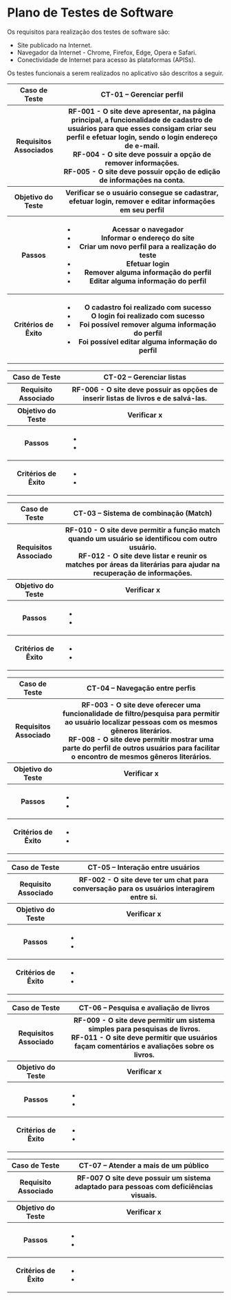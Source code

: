# Plano de Testes de Software

Os requisitos para realização dos testes de software são: 

- Site publicado na Internet.
- Navegador da Internet - Chrome, Firefox, Edge, Opera e Safari.
- Conectividade de Internet para acesso às plataformas (APISs).

Os testes funcionais a serem realizados no aplicativo são descritos a seguir.
 
<table>
 <tr><th>Caso de Teste</th>
 <th>CT-01 – Gerenciar perfil</th></tr>
 <tr><th>Requisitos Associados</th>
 <th> 
 RF-001 - O site deve apresentar, na página principal, a funcionalidade de cadastro de usuários para que esses consigam criar seu perfil e efetuar login, sendo o login endereço de e-mail. <br>
 RF-004 - O site deve possuir a opção de remover informações. <br>
 RF-005 - O site deve possuir opção de edição de informações na conta.	<br>
 
  </th></tr>
 <tr><th>Objetivo do Teste</th>
 <th>Verificar se o usuário consegue se cadastrar, efetuar login, remover e editar informações em seu perfil</th></tr>
 <tr><th>Passos</th>
<th>
  
   - Acessar o navegador
   - Informar o endereço do site
   - Criar um novo perfil para a realização do teste
   - Efetuar login
   - Remover alguma informação do perfil
   - Editar alguma informação do perfil
 
 </th></tr>
 <tr><th>Critérios de Êxito</th>
 <th>
  
  - O cadastro foi realizado com sucesso
  - O login foi realizado com sucesso
  - Foi possível remover alguma informação do perfil
  - Foi possível editar alguma informação do perfil 
  
 </th></tr>
</table>

<table>
 <tr><th>Caso de Teste</th>
 <th>CT-02 – Gerenciar listas</th></tr>
 <tr><th>Requisito Associado</th>
 <th> RF-006 - O site deve possuir as opções de inserir listas de livros e de salvá-las.</th></tr>
 <tr><th>Objetivo do Teste</th>
 <th>Verificar x</th></tr>
 <tr><th>Passos</th>
<th>
 
  -
  -
 
 </th></tr>
 <tr><th>Critérios de Êxito</th>
 <th>
  
  -
  -
    
 </th></tr>
</table>

<table>
 <tr><th>Caso de Teste</th>
 <th>CT-03 – Sistema de combinação (Match)</th></tr>
 <tr><th>Requisitos Associado</th>
 <th> 
  RF-010 - O site deve permitir a função match quando um usuário se identificou com outro usuário.<br>
  RF-012 - O site deve listar e reunir os matches por áreas da literárias para ajudar na recuperação de informações.	
</th></tr>
 <tr><th>Objetivo do Teste</th>
 <th>Verificar x</th></tr>
 <tr><th>Passos</th>
<th>
 
  -
  -
 
 </th></tr>
 <tr><th>Critérios de Êxito</th>
 <th>
  
  -
  -
    
 </th></tr>
</table>

<table>
 <tr><th>Caso de Teste</th>
 <th>CT-04 – Navegação entre perfis</th></tr>
 <tr><th>Requisitos Associado</th>
 <th> 
 RF-003 - O site deve oferecer uma funcionalidade de filtro/pesquisa para permitir ao usuário localizar pessoas com os mesmos gêneros literários.<br>
 RF-008 - O site deve permitir mostrar uma parte do perfil de outros usuários para facilitar o encontro de mesmos gêneros literários.

</th></tr>
 <tr><th>Objetivo do Teste</th>
 <th>Verificar x</th></tr>
 <tr><th>Passos</th>
<th>
 
  -
  -
 
 </th></tr>
 <tr><th>Critérios de Êxito</th>
 <th>
  
  -
  -
    
 </th></tr>
</table>

<table>
 <tr><th>Caso de Teste</th>
 <th>CT-05 – Interação entre usuários</th></tr>
 <tr><th>Requisito Associado</th>
 <th> RF-002 - O site deve ter um chat para conversação para os usuários interagirem entre si.</th></tr>
 <tr><th>Objetivo do Teste</th>
 <th>Verificar x</th></tr>
 <tr><th>Passos</th>
<th>
 
  -
  -
 
 </th></tr>
 <tr><th>Critérios de Êxito</th>
 <th>
  
  -
  -
    
 </th></tr>
</table>

<table>
 <tr><th>Caso de Teste</th>
 <th>CT-06 – Pesquisa e avaliação de livros 
</th></tr>
 <tr><th>Requisitos Associado</th>
 <th> 
 RF-009 - O site deve permitir um sistema simples para pesquisas de livros.	<br>
 RF-011 - O site deve permitir que usuários façam comentários e avaliações sobre os livros.

</th></tr>
 <tr><th>Objetivo do Teste</th>
 <th>Verificar x</th></tr>
 <tr><th>Passos</th>
<th>
 
  -
  -
 
 </th></tr>
 <tr><th>Critérios de Êxito</th>
 <th>
  
  -
  -
    
 </th></tr>
</table>

<table>
 <tr><th>Caso de Teste</th>
 <th>CT-07 – Atender a mais de um público</th></tr>
 <tr><th>Requisito Associado</th>
 <th> RF-007 O site deve possuir um sistema adaptado para pessoas com deficiências visuais.	</th></tr>
 <tr><th>Objetivo do Teste</th>
 <th>Verificar x</th></tr>
 <tr><th>Passos</th>
<th>
 
  -
  -
 
 </th></tr>
 <tr><th>Critérios de Êxito</th>
 <th>
  
  -
  -
    
 </th></tr>
</table>
